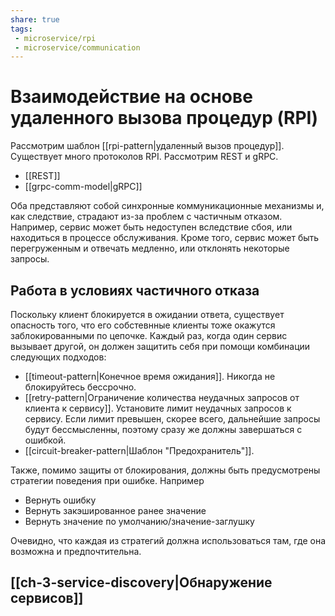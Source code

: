 ```yaml
---
share: true
tags: 
 - microservice/rpi
 - microservice/communication
---
```

# Взаимодействие на основе удаленного вызова процедур (RPI)
Рассмотрим шаблон [[rpi-pattern|удаленный вызов процедур]]. Существует много протоколов RPI. Рассмотрим REST и gRPC.
- [[REST]]
- [[grpc-comm-model|gRPC]]

Оба представляют собой синхронные коммуникационные механизмы и, как следствие, страдают из-за проблем с частичным отказом. Например, сервис может быть недоступен вследствие сбоя, или находиться в процессе обслуживания. Кроме того, сервис может быть перегруженным и отвечать медленно, или отклонять некоторые запросы.
## Работа в условиях частичного отказа
Поскольку клиент блокируется в ожидании ответа, существует опасность того, что его собстевнные клиенты тоже окажутся заблокированными по цепочке.
Каждый раз, когда один сервис вызывает другой, он должен защитить себя при помощи комбинации следующих подходов:
- [[timeout-pattern|Конечное время ожидания]]. Никогда не блокируйтесь бессрочно.
- [[retry-pattern|Ограничение количества неудачных запросов от клиента к сервису]]. Установите лимит неудачных запросов к сервису. Если лимит превышен, скорее всего, дальнейшие запросы будут бессмысленны, поэтому сразу же должны завершаться с ошибкой.
- [[circuit-breaker-pattern|Шаблон "Предохранитель"]].

Также, помимо защиты от блокирования, должны быть предусмотрены стратегии поведения при ошибке. Например
- Вернуть ошибку
- Вернуть закэшированное ранее значение
- Вернуть значение по умолчанию/значение-заглушку

Очевидно, что каждая из стратегий должна использоваться там, где она возможна и предпочтительна.

## [[ch-3-service-discovery|Обнаружение сервисов]]
